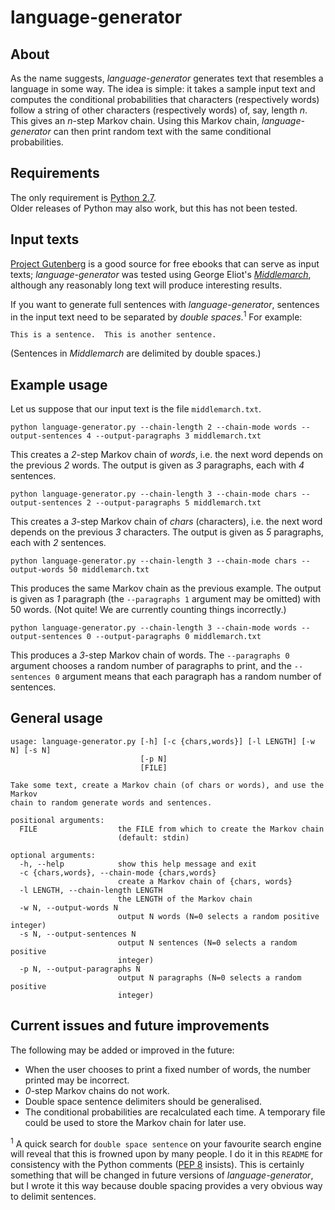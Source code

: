 # language-generator

## About
As the name suggests, *language-generator* generates text that resembles a 
language in some way.  The idea is simple: it takes a sample input text and 
computes the conditional probabilities that characters (respectively words) 
follow a string of other characters (respectively words) of, say, length *n*.  
This gives an *n*-step Markov chain.  Using this Markov chain, 
*language-generator* can then print random text with the same conditional 
probabilities.

## Requirements
The only requirement is [Python 2.7](https://www.python.org/downloads/).  
Older releases of Python may also work, but this has not been tested.

## Input texts
[Project Gutenberg](https://www.gutenberg.org/) is a good source for free 
ebooks that can serve as input texts; *language-generator* was tested using 
George Eliot's [*Middlemarch*](https://www.gutenberg.org/ebooks/145), although 
any reasonably long text will produce interesting results.

If you want to generate full sentences with *language-generator*, sentences in 
the input text need to be separated by *double spaces*.<sup>1</sup>  For 
example:
```
This is a sentence.  This is another sentence.
```
(Sentences in *Middlemarch* are delimited by double spaces.)

## Example usage
Let us suppose that our input text is the file `middlemarch.txt`.
```
python language-generator.py --chain-length 2 --chain-mode words --output-sentences 4 --output-paragraphs 3 middlemarch.txt
```
This creates a *2*-step Markov chain of *words*, i.e. the next word depends on 
the previous *2* words.  The output is given as *3* paragraphs, each with *4* 
sentences.

```
python language-generator.py --chain-length 3 --chain-mode chars --output-sentences 2 --output-paragraphs 5 middlemarch.txt
```
This creates a *3*-step Markov chain of *chars* (characters), i.e. the next 
word depends on the previous *3* characters.  The output is given as *5* 
paragraphs, each with *2* sentences.

```
python language-generator.py --chain-length 3 --chain-mode chars --output-words 50 middlemarch.txt
```
This produces the same Markov chain as the previous example.  The output is 
given as *1* paragraph (the `--paragraphs 1` argument may be omitted) with 50 
words. (Not quite! We are currently counting things incorrectly.)

```
python language-generator.py --chain-length 3 --chain-mode words --output-sentences 0 --output-paragraphs 0 middlemarch.txt
```
This produces a *3*-step Markov chain of words. The `--paragraphs 0` argument 
chooses a random number of paragraphs to print, and the `--sentences 0` 
argument means that each paragraph has a random number of sentences.

## General usage
```
usage: language-generator.py [-h] [-c {chars,words}] [-l LENGTH] [-w N] [-s N]
                             [-p N]
                             [FILE]

Take some text, create a Markov chain (of chars or words), and use the Markov
chain to random generate words and sentences.

positional arguments:
  FILE                  the FILE from which to create the Markov chain
                        (default: stdin)

optional arguments:
  -h, --help            show this help message and exit
  -c {chars,words}, --chain-mode {chars,words}
                        create a Markov chain of {chars, words}
  -l LENGTH, --chain-length LENGTH
                        the LENGTH of the Markov chain
  -w N, --output-words N
                        output N words (N=0 selects a random positive integer)
  -s N, --output-sentences N
                        output N sentences (N=0 selects a random positive
                        integer)
  -p N, --output-paragraphs N
                        output N paragraphs (N=0 selects a random positive
                        integer)
```

## Current issues and future improvements
The following may be added or improved in the future:
* When the user chooses to print a fixed number of words, the number printed 
may be incorrect.
* *0*-step Markov chains do not work.
* Double space sentence delimiters should be generalised.
* The conditional probabilities are recalculated each time. A temporary file 
could be used to store the Markov chain for later use.

<sup>1</sup> A quick search for `double space sentence` on your favourite 
search engine will reveal that this is frowned upon by many people.  I do it 
in this `README` for consistency with the Python comments ([PEP 
8](https://www.python.org/dev/peps/pep-0008/) insists).  This is certainly 
something that will be changed in future versions of *language-generator*, but 
I wrote it this way because double spacing provides a very obvious way to 
delimit sentences.
